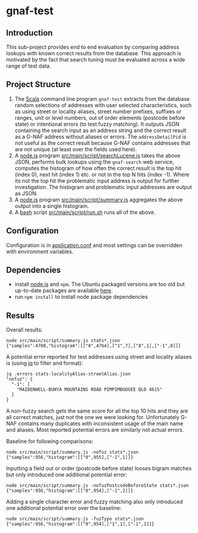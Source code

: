 # gnaf-test

## Introduction

This sub-project provides end to end evaluation by comparing address lookups with known correct results from the database.
This approach is motivated by the fact that search tuning must be evaluated across a wide range of test data.

## Project Structure

1. The [Scala](http://scala-lang.org/) command line program `gnaf-test` extracts from the database random selections of addresses with user selected characteristics,
such as using street or locality aliases, street number prefixes, suffixes or ranges, unit or level numbers,
out of order elements (postcode before state) or intentional errors (to test fuzzy matching).
It outputs JSON containing the search input as an address string and the correct result as a G-NAF address without aliases or errors.
The `addressDetailPid` is not useful as the correct result because G-NAF contains addresses that are not unique (at least over the fields used here).
2. A [node.js](https://nodejs.org/en/) program [src/main/script/searchLucene.js](src/main/script/searchLucene.js) takes the above JSON, performs bulk lookups using the `gnaf-search` web service,
computes the histogram of how often the correct result is the top hit (index 0),
next hit (index 1) etc. or not in the top N hits (index -1).
Where its not the top hit the problematic input address is output for further investigation.
The histogram and problematic input addresses are output as JSON.
3. A [node.js](https://nodejs.org/en/) program [src/main/script/summary.js](src/main/script/summary.js) aggregates the above output into a single histogram. 
4. A [bash](https://www.gnu.org/software/bash/) script [src/main/script/run.sh](src/main/script/run.sh) runs all of the above.

## Configuration

Configuration is in [application.conf](src/main/resources/application.conf) and most settings can be overridden with environment variables.

## Dependencies

- install [node.js](https://nodejs.org/en/) and `npm`.
  The Ubuntu packaged versions are too old but up-to-date packages are available [here](https://github.com/nodesource/distributions).
- run `npm install` to install node package dependencies

## Results

Overall results:

	node src/main/script/summary.js stats*.json
	{"samples":4780,"histogram":[["0",4764],["1",7],["8",1],["-1",8]]}

A potential error reported for test addresses using street and locality aliases is (using [jq](https://stedolan.github.io/jq/) to filter and format):

	jq .errors stats-localityAlias-streetAlias.json
	"nofuz": {
	  "-1": [
	    "MAIDENWELL-BUNYA MOUNTAINS ROAD PIMPIMBUDGEE QLD 4615"
	  ]
	}

A non-fuzzy search gets the same score for all the top 10 hits and they are all correct matches, just not the one we were looking for.
Unfortunately G-NAF contains many duplicates with inconsistent usage of the main name and aliases.
Most reported potential errors are similarly not actual errors.
  
Baseline for following comparisons:

	node src/main/script/summary.js -nofuz stats*.json
	{"samples":956,"histogram":[["0",955],["-1",1]]}

Inputting a field out or order (postcode before state) looses bigram matches but only introduced one additional potential error:
	
	node src/main/script/summary.js -nofuzPostcodeBeforeState stats*.json
	{"samples":956,"histogram":[["0",954],["-1",2]]}

Adding a single character error and fuzzy matching also only introduced one additional potential error over the baseline:

	node src/main/script/summary.js -fuzTypo stats*.json
	{"samples":956,"histogram":[["0",954],["1",1],["-1",1]]}
	
